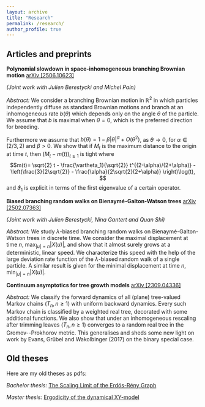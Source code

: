 ```yaml
---
layout: archive
title: "Research"
permalink: /research/
author_profile: true
---
```


## Articles and preprints

**Polynomial slowdown in space-inhomogeneous branching Brownian motion** <a href="https://arxiv.org/abs/2506.10623">arXiv [2506.10623]</a>

*(Joint work with Julien Berestycki and Michel Pain)*

*Abstract:* We consider a branching Brownian motion in $\mathbb{R}^2$ in which particles independently diffuse as standard Brownian motions and branch at an inhomogeneous rate $b(\theta)$ which depends only on the angle $\theta$ of the particle. We assume that $b$ is maximal when $\theta=0$, which is the preferred direction for breeding. 

Furthermore we assume that $b(\theta ) = 1 - \beta \vert\theta \vert^\alpha + O(\theta ^2)$, as $\theta \to 0$, for $\alpha \in (2/3,2)$ and $\beta>0$. We show that if $M_t$ is the maximum distance to the origin at time $t$, then $(M_t-m(t))_{t\geq 1}$ is tight where
$$m(t)= \sqrt{2} t - \frac{\vartheta_1}{\sqrt{2}} t^{(2-\alpha)/(2+\alpha)} - \left(\frac{3}{2\sqrt{2}} - \frac{\alpha}{2\sqrt{2}(2+\alpha)} \right)\log(t), $$
and $\vartheta_1$ is explicit in terms of the first eigenvalue of a certain operator.


**Biased branching random walks on Bienaymé-Galton-Watson trees** <a href="https://arxiv.org/abs/2502.07363">arXiv [2502.07363]</a>

*(Joint work with Julien Berestycki, Nina Gantert and Quan Shi)* 

*Abstract:* We study $\lambda$-biased branching random walks on Bienaymé-Galton-Watson trees in discrete time. We consider the maximal displacement at time $n$, $\max_{\vert u \vert =n} \vert X(u)\vert$, and show that it almost surely grows at a deterministic, linear speed. We characterize this speed with the help of the large deviation rate function of the $\lambda$-biased random walk of a single particle. A similar result is given for the minimal displacement at time $n$, $\min_{\vert u \vert =n} \vert X(u)\vert$.

**Continuum asymptotics for tree growth models** <a href="https://arxiv.org/abs/2309.04336">arXiv [2309.04336]</a>

*Abstract:* We classify the forward dynamics of all (plane) tree-valued Markov chains $(T_n,n \geq 1)$ with uniform backward dynamics. Every such Markov chain is classified by a weighted real tree, decorated with some additional functions. We also show that under an inhomogeneous rescaling after trimming leaves $(T_n, n\geq 1)$ converges to a random real tree in the Gromov--Prokhorov metric. This generalises and sheds some new light on work by Evans, Grübel and Wakolbinger (2017) on the binary special case.


## Old theses 

Here are my old theses as pdfs:

*Bachelor thesis:* [The Scaling Limit of the Erdös-Rény Graph](/files/Bachelor_thesis.pdf)

*Master thesis:* [Ergodicity of the dynamical XY-model](/files/Master_thesis.pdf)